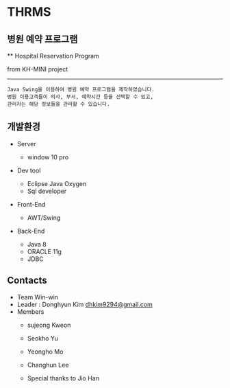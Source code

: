 # THRMS
## 병원 예약 프로그램

** Hospital Reservation Program
 
from KH-MINI project

---------------
```
Java Swing을 이용하여 병원 예약 프로그램을 제작하였습니다.
병원 이용고객들이 의사, 부서, 예약시간 등을 선택할 수 있고,
관리자는 해당 정보들을 관리할 수 있습니다.
```

## 개발환경 

- Server
   - window 10 pro

- Dev tool
   - Eclipse Java Oxygen
   - Sql developer

- Front-End
   - AWT/Swing

- Back-End
   - Java 8
   - ORACLE 11g
   - JDBC 

## Contacts

- Team Win-win
- Leader : Donghyun Kim dhkim9294@gmail.com
- Members
   - sujeong Kweon
   - Seokho Yu
   - Yeongho Mo
   - Changhun Lee
   
   - Special thanks to Jio Han
